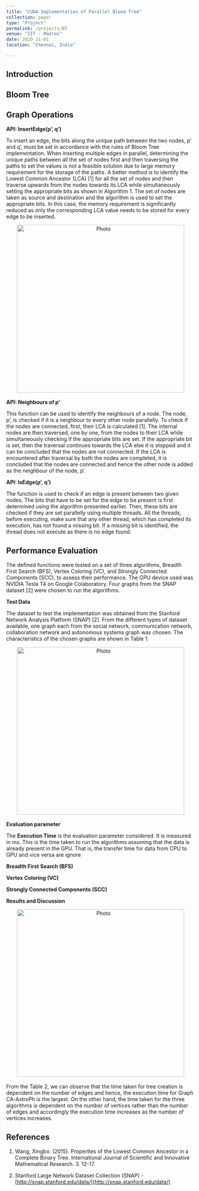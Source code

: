 ```yaml
---
title: "CUDA Implementation of Parallel Bloom Tree"
collection: paper
type: "Project"
permalink: /projects/BT
venue: "IIT - Madras"
date: 2020-11-01
location: "Chennai, India"

---
```


## Introduction


## Bloom Tree


## Graph Operations

**API: InsertEdge(p’, q’)**

To insert an edge, the bits along the unique path between the two nodes, p’ and q’, must be set in accordance with the rules of Bloom Tree implementation. 
When inserting multiple edges in parallel, determining the unique paths between all the set of nodes first and then traversing the paths to set the values 
is not a feasible solution due to large memory requirement for the storage of the paths. A better method is to identify the Lowest Common Ancestor (LCA) [1] 
for all the set of nodes and then traverse upwards from the nodes towards its LCA while simultaneously setting the appropriate bits as shown in Algorithm 1. 
The set of nodes are taken as source and destination and the algorithm is used to set the appropriate bits. In this case, the memory requirement is significantly 
reduced as only the corresponding LCA value needs to be stored for every edge to be inserted.

<p align="center">
  <img src="https://marjerie.github.io/files/bt3.jpg?raw=true" alt="Photo" style="width: 450px;"/> 
</p>

**API: Neighbours of p’**

This function can be used to identify the neighbours of a node. The node, p’, is checked if it is a neighbour to every other node parallelly. 
To check if the nodes are connected, first, their LCA is calculated [1]. The internal nodes are then traversed, one by one, from the nodes to their LCA while 
simultaneously checking if the appropriate bits are set. If the appropriate bit is set, then the traversal continues towards the LCA else it is stopped and it 
can be concluded that the nodes are not connected. If the LCA is encountered after traversal by both the nodes are completed, it is concluded that the nodes are 
connected and hence the other node is added as the neighbour of the node, p’.

**API: IsEdge(p’, q’)**

The function is used to check if an edge is present between two given nodes. The bits that have to be set for the edge to be present is first determined using 
the algorithm presented earlier. Then, these bits are checked if they are set parallelly using multiple threads. All the threads, before executing, make sure that 
any other thread, which has completed its execution, has not found a missing bit. If a missing bit is identified, the thread does not execute as there is no edge found. 

## Performance Evaluation

The defined functions were tested on a set of three algorithms, Breadth First Search (BFS), Vertex Coloring (VC), and Strongly Connected Components (SCC),
to assess their performance. The GPU device used was NVIDIA Tesla T4 on Google Colaboratory. Four graphs from the SNAP dataset [2] were chosen to run the algorithms.

**Test Data**

The dataset to test the implementation was obtained from the Stanford Network Analysis Platform (SNAP) [2]. From the different types of dataset available, one graph each from the social network, communication network, collaboration network and autonomous systems graph was chosen. The characteristics of the chosen graphs are shown in Table 1.

<p align="center">
  <img src="https://marjerie.github.io/files/BT1.jpg?raw=true" alt="Photo" style="width: 450px;"/> 
</p>

**Evaluation parameter**

The **Execution Time** is the evaluation parameter considered. It is measured in ms. This is the time taken to run the algorithms assuming that the data is already present in the GPU. That is, the transfer time for data from CPU to GPU and vice versa are ignore

**Breadth First Search (BFS)**

**Vertex Coloring (VC)**

**Strongly Connected Components (SCC)**

**Results and Discussion**

<p align="center">
  <img src="https://marjerie.github.io/files/BT2.jpg?raw=true" alt="Photo" style="width: 450px;"/> 
</p>

From the Table 2, we can observe that the time taken for tree creation is dependent on the number of edges and hence, the execution time for Graph CA-AstroPh is the largest. 
On the other hand, the time taken for the three algorithms is dependent on the number of vertices rather than the number of edges and accordingly the execution time increases as the number of vertices increases.

## References

1. Wang, Xingbo. (2015). Properties of the Lowest Common Ancestor in a Complete Binary Tree. International Journal of Scientific and Innovative Mathematical Research. 3. 12-17.

2. Stanford Large Network Dataset Collection (SNAP) - [http://snap.stanford.edu/data/](http://snap.stanford.edu/data/)



